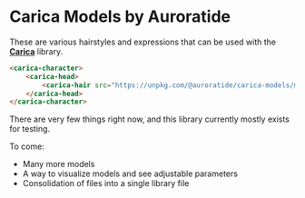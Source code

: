 # Carica Models by Auroratide

These are various hairstyles and expressions that can be used with the **[Carica](https://github.com/Auroratide/carica)** library.

```html
<carica-character>
    <carica-head>
        <carica-hair src="https://unpkg.com/@auroratide/carica-models/models/hair/medium.svg"></carica-hair>
    </carica-head>
</carica-character>
```

There are very few things right now, and this library currently mostly exists for testing.

To come:

* Many more models
* A way to visualize models and see adjustable parameters
* Consolidation of files into a single library file
